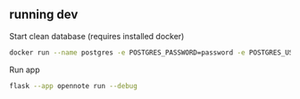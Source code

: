 ## running dev

Start clean database (requires installed docker)
```bash
docker run --name postgres -e POSTGRES_PASSWORD=password -e POSTGRES_USER=user -p 5432:5432 --rm postgres
```

Run app
```bash
flask --app opennote run --debug
```
